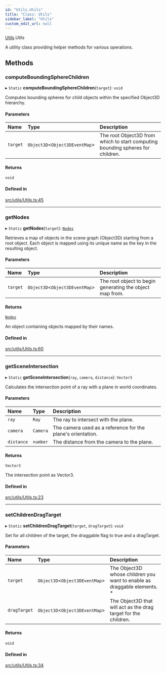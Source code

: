```yaml
---
id: "Utils.Utils"
title: "Class: Utils"
sidebar_label: "Utils"
custom_edit_url: null
---
```


[Utils](../namespaces/Utils.md).Utils

A utility class providing helper methods for various operations.

## Methods

### computeBoundingSphereChildren

▸ `Static` **computeBoundingSphereChildren**(`target`): `void`

Computes bounding spheres for child objects within the specified Object3D hierarchy.

#### Parameters

| Name | Type | Description |
| :------ | :------ | :------ |
| `target` | `Object3D`<`Object3DEventMap`\> | The root Object3D from which to start computing bounding spheres for children. |

#### Returns

`void`

#### Defined in

[src/utils/Utils.ts:45](https://github.com/agargaro/three.ez/blob/5cb5c71/src/utils/Utils.ts#L45)

___

### getNodes

▸ `Static` **getNodes**(`target`): [`Nodes`](../namespaces/Utils.md#nodes)

Retrieves a map of objects in the scene graph (Object3D) starting from a root object.
Each object is mapped using its unique name as the key in the resulting object.

#### Parameters

| Name | Type | Description |
| :------ | :------ | :------ |
| `target` | `Object3D`<`Object3DEventMap`\> | The root object to begin generating the object map from. |

#### Returns

[`Nodes`](../namespaces/Utils.md#nodes)

An object containing objects mapped by their names.

#### Defined in

[src/utils/Utils.ts:60](https://github.com/agargaro/three.ez/blob/5cb5c71/src/utils/Utils.ts#L60)

___

### getSceneIntersection

▸ `Static` **getSceneIntersection**(`ray`, `camera`, `distance`): `Vector3`

Calculates the intersection point of a ray with a plane in world coordinates.

#### Parameters

| Name | Type | Description |
| :------ | :------ | :------ |
| `ray` | `Ray` | The ray to intersect with the plane. |
| `camera` | `Camera` | The camera used as a reference for the plane's orientation. |
| `distance` | `number` | The distance from the camera to the plane. |

#### Returns

`Vector3`

The intersection point as Vector3.

#### Defined in

[src/utils/Utils.ts:23](https://github.com/agargaro/three.ez/blob/5cb5c71/src/utils/Utils.ts#L23)

___

### setChildrenDragTarget

▸ `Static` **setChildrenDragTarget**(`target`, `dragTarget`): `void`

Set for all children of the target, the draggable flag to true and a dragTarget.

#### Parameters

| Name | Type | Description |
| :------ | :------ | :------ |
| `target` | `Object3D`<`Object3DEventMap`\> | The Object3D whose children you want to enable as draggable elements. * |
| `dragTarget` | `Object3D`<`Object3DEventMap`\> | The Object3D that will act as the drag target for the children. |

#### Returns

`void`

#### Defined in

[src/utils/Utils.ts:34](https://github.com/agargaro/three.ez/blob/5cb5c71/src/utils/Utils.ts#L34)
